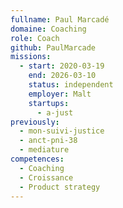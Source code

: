 ```yaml
---
fullname: Paul Marcadé
domaine: Coaching
role: Coach
github: PaulMarcade
missions:
  - start: 2020-03-19
    end: 2026-03-10
    status: independent
    employer: Malt
    startups:
      - a-just
previously:
  - mon-suivi-justice
  - anct-pni-38
  - mediature
competences:
  - Coaching
  - Croissance
  - Product strategy
---
```

